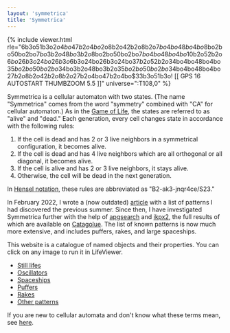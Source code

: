 ```yaml
---
layout: 'symmetrica'
title: 'Symmetrica'
---
```


{% include viewer.html rle="6b3o51b3o$2o4bo47b2o4bo$2o8b2o42b2o8b2o$7bo4bo48bo4bo$8bo2bo50bo2bo$7bo3b2o48bo3b2o$8bo2bo50bo2bo$7bo4bo48bo4bo$10b2o52b2o$6bo26b3o24bo26b3o$6b3o24bo26b3o24bo$37b2o52b2o$34bo4bo48bo4bo$35bo2bo50bo2bo$34bo3b2o48bo3b2o$35bo2bo50bo2bo$34bo4bo48bo4bo$27b2o8b2o42b2o8b2o$27b2o4bo47b2o4bo$33b3o51b3o! [[ GPS 16 AUTOSTART THUMBZOOM 5.5 ]]" universe=":T108,0" %}

Symmetrica is a cellular automaton with two states. (The name "Symmetrica" comes from the word "symmetry" combined with "CA" for cellular automaton.) As in the [Game of Life](https://conwaylife.com/), the states are referred to as "alive" and "dead." Each generation, every cell changes state in accordance with the following rules:

1. If the cell is dead and has 2 or 3 live neighbors in a symmetrical configuration, it becomes alive.
2. If the cell is dead and has 4 live neighbors which are all orthogonal or all diagonal, it becomes alive.
3. If the cell is alive and has 2 or 3 live neighbors, it stays alive.
4. Otherwise, the cell will be dead in the next generation.

In [Hensel notation](https://conwaylife.com/wiki/Isotropic_non-totalistic_rule#Hensel_notation), these rules are abbreviated as "B2-ak3-jnqr4ce/S23."

In February 2022, I wrote a (now outdated) <a href="/blog/cellular-automaton-symmetrica/">article</a> with a list of patterns I had discovered the previous summer. Since then, I have investigated Symmetrica further with the help of [apgsearch](https://gitlab.com/apgoucher/apgmera/) and [ikpx2](https://gitlab.com/apgoucher/ikpx2/), the full results of which are available on [Catagolue](https://catagolue.hatsya.com/census/b2-ak3-jnqr4ces23). The list of known patterns is now much more extensive, and includes puffers, rakes, and large spaceships.

This website is a catalogue of named objects and their properties. You can click on any image to run it in LifeViewer.

* [Still lifes](still-lifes)
* [Oscillators](oscillators)
* [Spaceships](spaceships)
* [Puffers](puffers)
* [Rakes](rakes)
* [Other patterns](other-patterns)

If you are new to cellular automata and don't know what these terms mean, see [here](https://conwaylife.com/wiki/Glossary_of_basic_terms).

<!-- TODO: use Varangian guards instead of SBSs -->
<!-- TODO: add 32 down rake -->